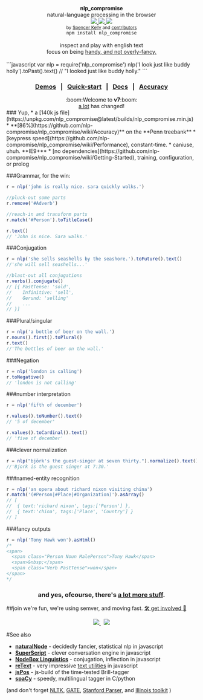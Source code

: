 <div align="center">
  <strong>nlp_compromise</strong>
  <div>natural-language processing in the browser</div>
  <a href="https://www.codacy.com/app/spencerkelly86/nlp_compromise">
    <img src="https://api.codacy.com/project/badge/grade/82cc8ebd98b64ed199d7be6021488062" />
  </a>
  <a href="https://npmjs.org/package/nlp_compromise">
    <img src="https://img.shields.io/npm/v/nlp_compromise.svg?style=flat-square" />
  </a>
  <a href="https://nodejs.org/api/documentation.html#documentation_stability_index">
    <img src="https://img.shields.io/badge/stability-experimental-orange.svg?style=flat-square" />
  </a>
</div>
<div align="center">
  <sub>
    by
    <a href="https://github.com/spencermountain">Spencer Kelly</a> and
    <a href="https://github.com/nlp-compromise/nlp_compromise/graphs/contributors">
      contributors
    </a>
  </sub>
</div>
<div align="center">
  <code>npm install nlp_compromise</code>
</div>
<br/>
<div align="center">
  inspect and play with english text
  <div>
    focus on being <a href="https://github.com/nlp-compromise/nlp_compromise/wiki/Justification">handy, and not overly-fancy.</a>
  </div>
</div>
<br/>
```javascript
var nlp = require('nlp_compromise')
nlp('I look just like buddy holly').toPast().text()
// "I looked just like buddy holly."
```
<h3 align="center">
  <a href="http://nlpcompromise.com">Demos</a>
  <span>&nbsp; | &nbsp;</span>
  <a href="https://github.com/nlp-compromise/nlp_compromise/wiki/Getting-Started">Quick-start</a>
  <span>&nbsp; | &nbsp;</span>
  <a href="https://github.com/nlp-compromise/nlp_compromise/wiki/API">Docs</a>
  <span>&nbsp; | &nbsp;</span>
  <a href="https://github.com/nlp-compromise/nlp_compromise/wiki/Accuracy">Accuracy</a>
</h3>
<div align="center">
  :boom:Welcome to <b>v7</b>:boom:
  <div>
    <a href="https://github.com/nlp-compromise/nlp_compromise/wiki/v7-upgrade-instructions">a lot</a>
    has changed!
  </div>
</div>
### Yup,
* a [140k js file](https://unpkg.com/nlp_compromise@latest/builds/nlp_compromise.min.js)
* **[86%](https://github.com/nlp-compromise/nlp_compromise/wiki/Accuracy)** on the **Penn treebank**
* [keypress speed](https://github.com/nlp-compromise/nlp_compromise/wiki/Performance), constant-time.
* caniuse, uhuh. **IE9+**
* [no dependencies](https://github.com/nlp-compromise/nlp_compromise/wiki/Getting-Started), training, configuration, or prolog


###Grammar, for the win:
```javascript
r = nlp('john is really nice. sara quickly walks.')

//pluck-out some parts
r.remove('#Adverb')

//reach-in and transform parts
r.match('#Person').toTitleCase()

r.text()
// 'John is nice. Sara walks.'
```

###Conjugation
```javascript
r = nlp('she sells seashells by the seashore.').toFuture().text()
//'she will sell seashells...'

//blast-out all conjugations
r.verbs().conjugate()
// [{ PastTense: 'sold',
//    Infinitive: 'sell',
//    Gerund: 'selling'
//    ...
// }]
```

###Plural/singular
```javascript
r = nlp('a bottle of beer on the wall.')
r.nouns().first().toPlural()
r.text()
//'The bottles of beer on the wall.'
```

###Negation
```javascript
r = nlp('london is calling')
r.toNegative()
// 'london is not calling'
```

###number interpretation
```javascript
r = nlp('fifth of december')

r.values().toNumber().text()
// '5 of december'

r.values().toCardinal().text()
// 'five of december'
```

###clever normalization
```javascript
r = nlp("björk's the guest-singer at seven thirty.").normalize().text()
//'Bjork is the guest singer at 7:30.'
```

###named-entity recognition
```javascript
r = nlp('an opera about richard nixon visiting china')
r.match('(#Person|#Place|#Organization)').asArray()
// [
//  { text:'richard nixon', tags:['Person'] },
//  { text:'china', tags:['Place', 'Country'] }
// ]
```

###fancy outputs
```javascript
r = nlp('Tony Hawk won').asHtml()
/*
<span>
  <span class="Person Noun MalePerson">Tony Hawk</span>
  <span>&nbsp;</span>
  <span class="Verb PastTense">won</span>
</span>
*/
```
<h3 align="center">
  and yes, ofcourse, there's <a href="https://github.com/nlp-compromise/nlp_compromise/wiki/API">a lot more stuff</a>.
</h3>

##join
we're fun, we're using semver, and moving fast.
<a href="https://github.com/nlp-compromise/nlp_compromise/wiki/Contributing">:hammer_and_wrench: get involved :dancer:</a>
<div align="center">
  <a href="https://www.youtube.com/watch?v=tk_JGu2AbJY">
    <img src="http://img.youtube.com/vi/tk_JGu2AbJY/mqdefault.jpg"/>
  </a>
  <span> &nbsp; </span>
  <a href="https://www.youtube.com/watch?v=WuPVS2tCg8s">
    <img src="http://img.youtube.com/vi/WuPVS2tCg8s/mqdefault.jpg"/>
  </a>
</div>

#See also
* **[naturalNode](https://github.com/NaturalNode/natural)** - decidedly fancier, statistical nlp in javascript
* **[SuperScript](http://superscriptjs.com/)** - clever conversation engine in javascript
* **[NodeBox Linguistics](https://www.nodebox.net/code/index.php/Linguistics)** - conjugation, inflection in javascript
* **[reText](https://github.com/wooorm/retext)** - very impressive [text utilities](https://github.com/wooorm/retext/blob/master/doc/plugins.md) in javascript
* **[jsPos](https://code.google.com/archive/p/jspos/)** - js-build of the time-tested Brill-tagger
* **[spaCy](https://spacy.io/)** - speedy, multilingual tagger in C/python

(and don't forget
[NLTK](http://www.nltk.org/),
[GATE](https://gate.ac.uk),
[Stanford Parser](http://nlp.stanford.edu/software/lex-parser.shtml),
and
[Illinois toolkit](http://cogcomp.cs.illinois.edu/page/software/)
)

